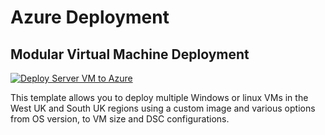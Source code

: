 # Azure Deployment

## Modular Virtual Machine Deployment

[![Deploy Server VM to Azure](https://aka.ms/deploytoazurebutton)](https://portal.azure.com/#create/Microsoft.Template/uri/https%3A%2F%2Fraw.githubusercontent.com%2Fbalticapprenticeships%2Fazuredeployment%2Fmain%2FDeploymentTemp%2FserverMain.json/createUIDefinitionUri/https%3A%2F%2Fraw.githubusercontent.com%2Fbalticapprenticeships%2Fazuredeployment%2FDeploymentTemp%2Fmain%2FuiDefinition.json)

This template allows you to deploy multiple Windows or linux VMs in the West UK and South UK regions using a custom image and various options from OS version, to VM size and DSC configurations.
